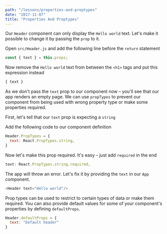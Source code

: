 ```yaml
---
path: "/lessons/properties-and-proptypes"
date: "2017-11-07"
title: "Properties And Proptypes"
---
```


Our `Header` component can only display the `Hello world` text. Let's make it possible to change it by passing the `prop` to it.

Open `src/Header.js` and add the following line before the `return` statement

```js
const { text } = this.props;
```

Now remove the `Hello world` text from between the `<h1>` tags and put this expression instead

```js
{ text }
```

As we don't pass the `text` prop to our component now – you'll see that our app renders an empty page. We can use `propTypes` to prevent our component from being used with wrong property type or make some properties required.

First, let's tell that our `text` prop is expecting a `string`

Add the following code to our component definition

```js
Header.PropTypes = {
  text: React.PropTypes.string,
}
```

Now let's make this prop required. It's easy – just add `required` in the end

```js
text: React.PropTypes.string.required,
```

The app will throw an error. Let's fix it by providing the `text` in our `App` component.

```js
<Header text="Hello world"/>
```

Prop types can be used to restrict to certain types of data or make them required. You can also provide default values for some of your component's properties by defining `defaultProps`.

```js
Header.defaultProps = {
  text: "Default header"
}
```

